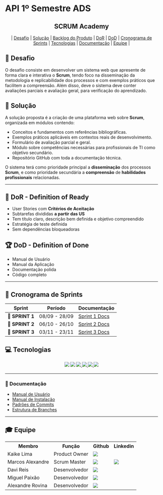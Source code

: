 # API 1º Semestre ADS

<p align="center">
      <h2 align="center">SCRUM Academy</h2>
</p>

<p align="center">
  | <a href ="#desafio"> Desafio</a>  |
  <a href ="#solucao"> Solução</a>  |   
  <a href="./documents/Product/sprints/product-backlog/README.md">Backlog do Produto</a>  |
  <a href ="#dor">DoR</a>  |
  <a href ="#dod">DoD</a>  |
  <a href ="#sprint"> Cronograma de Sprints</a>  |
  <a href ="#tecnologias">Tecnologias</a> |
  <a href ="#manual">Documentação</a>  | 
  <a href ="#equipe"> Equipe</a> |
</p>


## 🏅 Desafio <a id="desafio"></a>
<p>O desafio consiste em desenvolver um sistema web que apresente de forma clara e interativa o <strong>Scrum</strong>, tendo foco na disseminação da metodologia e replicabilidade dos processos e com exemplos práticos que facilitem a compreensão. Além disso, deve o sistema deve conter avaliações parciais e avaliação geral, para verificação do aprendizado. 
</p>


## 🏅 Solução <a id="solucao"></a>

<p>A solução proposta é a criação de uma plataforma web sobre <strong>Scrum</strong>, organizada em módulos contendo:</p>
<ul>
  <li>Conceitos e fundamentos com referências bibliográficas.</li>
  <li>Exemplos práticos aplicáveis em contextos reais de desenvolvimento.</li>
  <li>Formulário de avaliação parcial e geral.</li>
  <li>Módulo sobre competências necessárias para profissionais de TI como objetivo secundário.</li>
  <li>Repositório GitHub com toda a documentação técnica.</li>
</ul>
<p>O sistema terá como prioridade principal a <strong>disseminação</strong> dos processos <strong>Scrum</strong>, e como prioridade secundária a <strong>compreensão</strong> de <strong>habilidades profissionais</strong> relacionadas.</p>

---

## 🏃‍ DoR - Definition of Ready <a id="dor"></a>

* User Stories com **Critérios de Aceitação**
* Subtarefas divididas **a partir das US**
* Tem título claro, descrição bem definida e objetivo compreendido
* Estratégia de teste definida
* Sem dependências bloqueadoras

## 🏆 DoD - Definition of Done <a id="dod"></a>

* Manual de Usuário
* Manual da Aplicação
* Documentação polida
* Código completo

---

## 📅 Cronograma de Sprints <a id="sprint"></a>


| Sprint          |    Período    | Documentação                                     |
| --------------- | :-----------: | ------------------------------------------------ |
| 🔖 **SPRINT 1** | 08/09 - 28/09 | [Sprint 1 Docs](./documents/Product/sprints/sprint-1/README.md) |
| 🔖 **SPRINT 2** | 06/10 - 26/10 | [Sprint 2 Docs](./documents/Product/sprints/sprint-2/README.md) |
| 🔖 **SPRINT 3** | 03/11 - 23/11 | [Sprint 3 Docs](./documents/Product/sprints/sprint-3/README.md) |



## 💻 Tecnologias <a id="tecnologias"></a>

<h4 align="center">
 <a href="https://www.python.org/"><img src="https://img.shields.io/badge/Python-3776AB?style=for-the-badge&logo=python&logoColor=white"></a>
 <a href="https://github.com/"><img src="https://img.shields.io/badge/github-%23121011.svg?style=for-the-badge&logo=github&logoColor=white"/></a>
 <a href="https://developer.mozilla.org/en-US/docs/Web/HTML">
  <img src="https://img.shields.io/badge/HTML-%23E34F26.svg?style=for-the-badge&logo=html5&logoColor=white" />
</a>
<a href="https://developer.mozilla.org/en-US/docs/Web/CSS">
  <img src="https://img.shields.io/badge/CSS-%231572B6.svg?style=for-the-badge&logo=css3&logoColor=white" />
</a>
<a href="https://www.atlassian.com/software/jira">
  <img src="https://img.shields.io/badge/Jira-%23000000.svg?style=for-the-badge&logo=jira&logoColor=white" />
</a>
<a href="https://code.visualstudio.com/">
  <img src="https://img.shields.io/badge/VSCode-%23007ACC.svg?style=for-the-badge&logo=visual-studio-code&logoColor=white" />
</a>
</h4>

---

### 📖 Documentação <a id="manual"></a>

* <a href="./documents/Manual de usuário.md">Manual de Usuário</a>  
* <a href="./documents/Manual de instalação.md">Manual de Instalação</a>  
* <a href="./documents/Padrões de commits.md">Padrões de Commits</a>  
* <a href="./documents/Estrutura de Branches.md">Estrutura de Branches</a>  

---

## 🎓 Equipe <a id="equipe"></a>

<div align="center">
  <table>
    <tr>
      <th>Membro</th>
      <th>Função</th>
      <th>Github</th>
      <th>Linkedin</th>
    </tr>
    <tr>
      <td>Kaike Lima</td>
      <td>Product Owner</td>
      <td><a href="https://github.com/KaikeCaboclo"><img src="https://img.shields.io/badge/GitHub-100000?style=for-the-badge&logo=github&logoColor=white"></a></td>
    </tr>
    <tr>
      <td>Marcos Alexandre</td>
      <td>Scrum Master</td>
      <td><a href="https://github.com/MarcosAlexandre-txt"><img src="https://img.shields.io/badge/GitHub-100000?style=for-the-badge&logo=github&logoColor=white"></a></td>
      <td><a href="https://www.linkedin.com/in/marcos-alexandre-cs/"><img src="https://img.shields.io/badge/LinkedIn-0077B5?style=for-the-badge&logo=linkedin&logoColor=white"></a></td>
    </tr>
    <tr>
      <td>Davi Reis</td>
      <td>Desenvolvedor</td>
      <td><a href="https://github.com/davireis00"><img src="https://img.shields.io/badge/GitHub-100000?style=for-the-badge&logo=github&logoColor=white"></a></td>
    </tr>
    <tr>
      <td>Miguel Paixão</td>
      <td>Desenvolvedor</td>
      <td><a href="https://github.com/miguel-P964"><img src="https://img.shields.io/badge/GitHub-100000?style=for-the-badge&logo=github&logoColor=white"></a></td>
    </tr>
    <tr>
      <td>Alexandre Rovina</td>
      <td>Desenvolvedor</td>
      <td><a href="https://github.com/AlexandreSkutera"><img src="https://img.shields.io/badge/GitHub-100000?style=for-the-badge&logo=github&logoColor=white"></a></td>
    </tr>
  </table>
</div>
